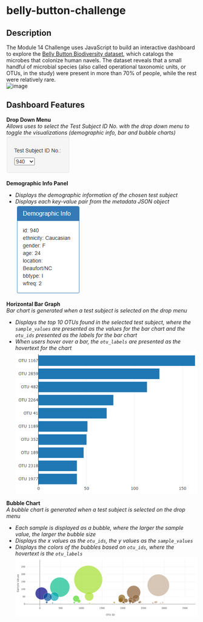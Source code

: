 # belly-button-challenge

## Description
The Module 14 Challenge uses JavaScript to build an interactive dashboard to explore the [Belly Button Biodiversity dataset](http://robdunnlab.com/projects/belly-button-biodiversity/), which catalogs the microbes that colonize human navels. The dataset reveals that a small handful of microbial species (also called operational taxonomic units, or OTUs, in the study) were present in more than 70% of people, while the rest were relatively rare.<br>
![image]()

## Dashboard Features

**Drop Down Menu**<br>
*Allows uses to select the Test Subject ID No. with the drop down menu to toggle the visualizations (demographic info, bar and bubble charts)* <br>
![image](https://github.com/RachaelCaldwell/belly-button-challenge/blob/main/images/dropdown.png)

**Demographic Info Panel**<br>
* *Displays the demographic information of the chosen test subject*<br>
* *Displays each key-value pair from the metadata JSON object*<br>
![image](https://github.com/RachaelCaldwell/belly-button-challenge/blob/main/images/demo_info.png)

**Horizontal Bar Graph**<br>
*Bar chart is generated when a test subject is selected on the drop menu*<br>
* *Displays the top 10 OTUs found in the selected test subject, where the `sample_values` are presented as the values for the bar chart and the `otu_ids` presented as the labels for the bar chart*<br>
* *When users hover over a bar, the `otu_labels` are presented as the hovertext for the chart*<br>
![image](https://github.com/RachaelCaldwell/belly-button-challenge/blob/main/images/bar_chart.png)

**Bubble Chart**<br>
*A bubble chart is generated when a test subject is selected on the drop menu*<br>
* *Each sample is displayed as a bubble, where the larger the sample value, the larger the bubble size*<br>
* *Displays the x values as the `otu_ids`, the y values as the `sample_values`*<br>
* *Displays the colors of the bubbles based on `otu_ids`, where the hovertext is the `otu_labels`*<br>
![image](https://github.com/RachaelCaldwell/belly-button-challenge/blob/main/images/bubble_chart.png)
